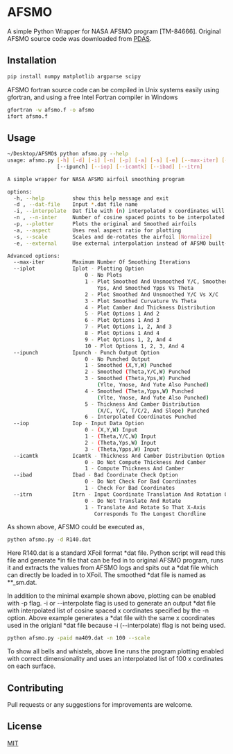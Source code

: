 # AFSMO
A simple Python Wrapper for NASA AFSMO program [TM-84666]. 
Original AFSMO source code was downloaded from [PDAS](https://www.pdas.com/afsmoothdownload.html).

## Installation

```bash
pip install numpy matplotlib argparse scipy
```
AFSMO fortran source code can be compiled in Unix systems easily using gfortran, and using a free Intel Fortran compiler in Windows

```bash
gfortran -w afsmo.f -o afsmo
ifort afsmo.f
```

## Usage

```bash
~/Desktop/AFSMO$ python afsmo.py --help
usage: afsmo.py [-h] [-d] [-i] [-n] [-p] [-a] [-s] [-e] [--max-iter] [--iplot]
                [--ipunch] [--iop] [--icamtk] [--ibad] [--itrn]

A simple wrapper for NASA AFSMO airfoil smoothing program

options:
  -h, --help         show this help message and exit
  -d , --dat-file    Input *.dat file name
  -i, --interpolate  Dat file with (n) interpolated x coordinates will be generated when set. False by default
  -n , --n-inter     Number of cosine spaced points to be interpolated
  -p, --plotter      Plots the original and Smoothed airfoils
  -a, --aspect       Uses real aspect ratio for plotting
  -s, --scale        Scales and de-rotates the airfoil [Normalize]
  -e, --external     Use external interpolation instead of AFSMO built-in interpolation

Advanced options:
  --max-iter         Maximum Number Of Smoothing Iterations
  --iplot            Iplot - Plotting Option
                         0 - No Plots                                  
                         1 - Plot Smoothed And Unsmoothed Y/C, Smoothed
                             Yps, And Smoothed Ypps Vs Theta           
                         2 - Plot Smoothed And Unsmoothed Y/C Vs X/C   
                         3 - Plot Smoothed Curvature Vs Theta          
                         4 - Plot Camber And Thickness Distribution    
                         5 - Plot Options 1 And 2                      
                         6 - Plot Options 1 And 3                      
                         7 - Plot Options 1, 2, And 3                  
                         8 - Plot Options 1 And 4                      
                         9 - Plot Options 1, 2, And 4                  
                         10 - Plot Options 1, 2, 3, And 4 
  --ipunch           Ipunch - Punch Output Option                        
                         0 - No Punched Output                      
                         1 - Smoothed (X,Y,W) Punched               
                         2 - Smoothed (Theta,Y/C,W) Punched         
                         3 - Smoothed (Theta,Yps,W) Punched 
                             (Ylte, Ynose, And Yute Also Punched)          
                         4 - Smoothed (Theta,Ypps,W) Punched 
                             (Ylte, Ynose, And Yute Also Punched)          
                         5 - Thickness And Camber Distribution 
                             (X/C, Y/C, T/C/2, And Slope) Punched         
                         6 - Interpolated Coordinates Punched       
  --iop              Iop - Input Data Option       
                         0 - (X,Y,W) Input       
                         1 - (Theta,Y/C,W) Input 
                         2 - (Theta,Yps,W) Input 
                         3 - (Theta,Ypps,W) Input      
  --icamtk           Icamtk - Thickness And Camber Distribution Option
                         0 - Do Not Compute Thickness And Camber 
                         1 - Compute Thickness And Camber            
  --ibad             Ibad - Bad Coordinate Check Option                      
                         0 - Do Not Check For Bad Coordinates             
                         1 - Check For Bad Coordinates               
  --itrn             Itrn - Input Coordinate Translation And Rotation Option 
                         0 - Do Not Translate And Rotate                  
                         1 - Translate And Rotate So That X-Axis          
                            Corresponds To The Longest Chordline
```

As shown above, AFSMO could be executed as,

```bash
python afsmo.py -d R140.dat
```

Here R140.dat is a standard XFoil format *dat file. Python script will read this file and generate *in file that can be fed in to original AFSMO program, runs it and extracts the values from AFSMO logs and spits out a *dat file which can directly be loaded in to XFoil. The smoothed *dat file is named as **_sm.dat.

In addition to the minimal example shown above, plotting can be enabled with -p flag. -i or --interpolate flag is used to generate an output *dat file with interpolated list of cosine spaced x cordinates specified by the -n option. Above example generates a *dat file with the same x coordinates used in the origianl *dat file because -i (--interpolate) flag is not being used.

```bash
python afsmo.py -paid ma409.dat -n 100 --scale
```

To show all bells and whistels, above line runs the program plotting enabled with correct dimensionality and uses an interpolated list of 100 x cordinates on each surface. 

## Contributing
Pull requests or any suggestions for improvements are welcome.

## License
[MIT](https://choosealicense.com/licenses/mit/)
